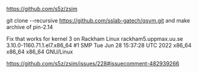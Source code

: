 https://github.com/s5z/zsim


git clone --recursive https://github.com/sslab-gatech/qsym.git
and make  archive of pin-2.14


Fix that works for kernel 3 on Rackham 
Linux rackham5.uppmax.uu.se 3.10.0-1160.71.1.el7.x86_64 #1 SMP Tue Jun 28 15:37:28 UTC 2022 x86_64 x86_64 x86_64 GNU/Linux

https://github.com/s5z/zsim/issues/228#issuecomment-482939266


